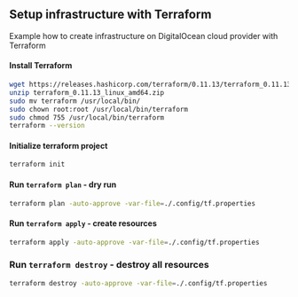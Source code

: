 ## Setup infrastructure with Terraform

Example how to create infrastructure on DigitalOcean cloud provider with Terraform

#### Install Terraform
```bash
wget https://releases.hashicorp.com/terraform/0.11.13/terraform_0.11.13_linux_amd64.zip
unzip terraform_0.11.13_linux_amd64.zip
sudo mv terraform /usr/local/bin/
sudo chown root:root /usr/local/bin/terraform
sudo chmod 755 /usr/local/bin/terraform
terraform --version
```

#### Initialize terraform project
```bash
terraform init
```

#### Run `terraform plan` - dry run
```bash
terraform plan -auto-approve -var-file=./.config/tf.properties
```

#### Run `terraform apply` - create resources
```bash
terraform apply -auto-approve -var-file=./.config/tf.properties
```

### Run `terraform destroy` - destroy all resources
```bash
terraform destroy -auto-approve -var-file=./.config/tf.properties
```
